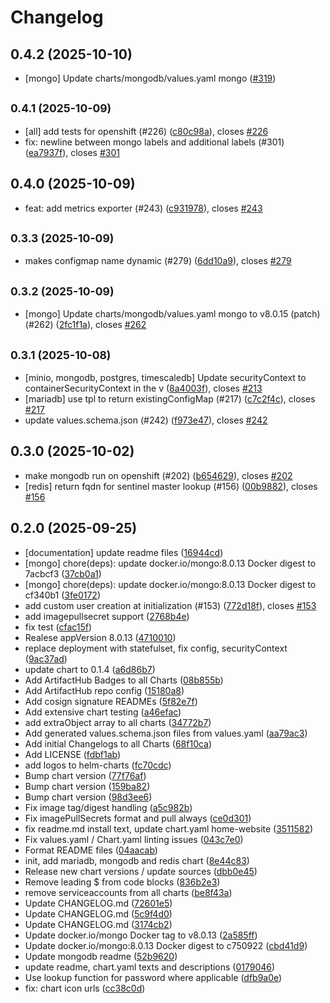 # Changelog

## 0.4.2 (2025-10-10)

* [mongo] Update charts/mongodb/values.yaml mongo ([#319](https://github.com/CloudPirates-io/helm-charts/pull/319))

## <small>0.4.1 (2025-10-09)</small>

* [all] add tests for openshift (#226) ([c80c98a](https://github.com/CloudPirates-io/helm-charts/commit/c80c98a)), closes [#226](https://github.com/CloudPirates-io/helm-charts/issues/226)
* fix: newline between mongo labels and additional labels (#301) ([ea7937f](https://github.com/CloudPirates-io/helm-charts/commit/ea7937f)), closes [#301](https://github.com/CloudPirates-io/helm-charts/issues/301)

## 0.4.0 (2025-10-09)

* feat: add metrics exporter (#243) ([c931978](https://github.com/CloudPirates-io/helm-charts/commit/c931978)), closes [#243](https://github.com/CloudPirates-io/helm-charts/issues/243)

## <small>0.3.3 (2025-10-09)</small>

* makes configmap name dynamic (#279) ([6dd10a9](https://github.com/CloudPirates-io/helm-charts/commit/6dd10a9)), closes [#279](https://github.com/CloudPirates-io/helm-charts/issues/279)

## <small>0.3.2 (2025-10-09)</small>

* [mongo] Update charts/mongodb/values.yaml mongo to v8.0.15 (patch) (#262) ([2fc1f1a](https://github.com/CloudPirates-io/helm-charts/commit/2fc1f1a)), closes [#262](https://github.com/CloudPirates-io/helm-charts/issues/262)

## <small>0.3.1 (2025-10-08)</small>

*  [minio, mongodb, postgres, timescaledb] Update securityContext to containerSecurityContext in the v ([8a4003f](https://github.com/CloudPirates-io/helm-charts/commit/8a4003f)), closes [#213](https://github.com/CloudPirates-io/helm-charts/issues/213)
* [mariadb] use tpl to return existingConfigMap (#217) ([c7c2f4c](https://github.com/CloudPirates-io/helm-charts/commit/c7c2f4c)), closes [#217](https://github.com/CloudPirates-io/helm-charts/issues/217)
* update values.schema.json (#242) ([f973e47](https://github.com/CloudPirates-io/helm-charts/commit/f973e47)), closes [#242](https://github.com/CloudPirates-io/helm-charts/issues/242)

## 0.3.0 (2025-10-02)

* make mongodb run on openshift (#202) ([b654629](https://github.com/CloudPirates-io/helm-charts/commit/b654629)), closes [#202](https://github.com/CloudPirates-io/helm-charts/issues/202)
* [redis] return fqdn for sentinel master lookup (#156) ([00b9882](https://github.com/CloudPirates-io/helm-charts/commit/00b9882)), closes [#156](https://github.com/CloudPirates-io/helm-charts/issues/156)

## 0.2.0 (2025-09-25)

* [documentation] update readme files ([16944cd](https://github.com/CloudPirates-io/helm-charts/commit/16944cd))
* [mongo] chore(deps): update docker.io/mongo:8.0.13 Docker digest to 7acbcf3 ([37cb0a1](https://github.com/CloudPirates-io/helm-charts/commit/37cb0a1))
* [mongo] chore(deps): update docker.io/mongo:8.0.13 Docker digest to cf340b1 ([3fe0172](https://github.com/CloudPirates-io/helm-charts/commit/3fe0172))
* add custom user creation at initialization (#153) ([772d18f](https://github.com/CloudPirates-io/helm-charts/commit/772d18f)), closes [#153](https://github.com/CloudPirates-io/helm-charts/issues/153)
* add imagepullsecret support ([2768b4e](https://github.com/CloudPirates-io/helm-charts/commit/2768b4e))
* fix test ([cfac15f](https://github.com/CloudPirates-io/helm-charts/commit/cfac15f))
* Realese appVersion 8.0.13 ([4710010](https://github.com/CloudPirates-io/helm-charts/commit/4710010))
* replace deployment with statefulset, fix config, securityContext ([9ac37ad](https://github.com/CloudPirates-io/helm-charts/commit/9ac37ad))
* update chart to 0.1.4 ([a6d86b7](https://github.com/CloudPirates-io/helm-charts/commit/a6d86b7))
* Add ArtifactHub Badges to all Charts ([08b855b](https://github.com/CloudPirates-io/helm-charts/commit/08b855b))
* Add ArtifactHub repo config ([15180a8](https://github.com/CloudPirates-io/helm-charts/commit/15180a8))
* Add cosign signature READMEs ([5f82e7f](https://github.com/CloudPirates-io/helm-charts/commit/5f82e7f))
* Add extensive chart testing ([a46efac](https://github.com/CloudPirates-io/helm-charts/commit/a46efac))
* add extraObject array to all charts ([34772b7](https://github.com/CloudPirates-io/helm-charts/commit/34772b7))
* Add generated values.schema.json files from values.yaml ([aa79ac3](https://github.com/CloudPirates-io/helm-charts/commit/aa79ac3))
* Add initial Changelogs to all Charts ([68f10ca](https://github.com/CloudPirates-io/helm-charts/commit/68f10ca))
* Add LICENSE ([fdbf1ab](https://github.com/CloudPirates-io/helm-charts/commit/fdbf1ab))
* add logos to helm-charts ([fc70cdc](https://github.com/CloudPirates-io/helm-charts/commit/fc70cdc))
* Bump chart version ([77f76af](https://github.com/CloudPirates-io/helm-charts/commit/77f76af))
* Bump chart version ([159ba82](https://github.com/CloudPirates-io/helm-charts/commit/159ba82))
* Bump chart version ([98d3ee6](https://github.com/CloudPirates-io/helm-charts/commit/98d3ee6))
* Fix image tag/digest handling ([a5c982b](https://github.com/CloudPirates-io/helm-charts/commit/a5c982b))
* Fix imagePullSecrets format and pull always ([ce0d301](https://github.com/CloudPirates-io/helm-charts/commit/ce0d301))
* fix readme.md install text, update chart.yaml home-website ([3511582](https://github.com/CloudPirates-io/helm-charts/commit/3511582))
* Fix values.yaml / Chart.yaml linting issues ([043c7e0](https://github.com/CloudPirates-io/helm-charts/commit/043c7e0))
* Format README files ([04aacab](https://github.com/CloudPirates-io/helm-charts/commit/04aacab))
* init, add mariadb, mongodb and redis chart ([8e44c83](https://github.com/CloudPirates-io/helm-charts/commit/8e44c83))
* Release new chart versions / update sources ([dbb0e45](https://github.com/CloudPirates-io/helm-charts/commit/dbb0e45))
* Remove leading $ from code blocks ([836b2e3](https://github.com/CloudPirates-io/helm-charts/commit/836b2e3))
* remove serviceaccounts from all charts ([be8f43a](https://github.com/CloudPirates-io/helm-charts/commit/be8f43a))
* Update CHANGELOG.md ([72601e5](https://github.com/CloudPirates-io/helm-charts/commit/72601e5))
* Update CHANGELOG.md ([5c9f4d0](https://github.com/CloudPirates-io/helm-charts/commit/5c9f4d0))
* Update CHANGELOG.md ([3174cb2](https://github.com/CloudPirates-io/helm-charts/commit/3174cb2))
* Update docker.io/mongo Docker tag to v8.0.13 ([2a585ff](https://github.com/CloudPirates-io/helm-charts/commit/2a585ff))
* Update docker.io/mongo:8.0.13 Docker digest to c750922 ([cbd41d9](https://github.com/CloudPirates-io/helm-charts/commit/cbd41d9))
* Update mongodb readme ([52b9620](https://github.com/CloudPirates-io/helm-charts/commit/52b9620))
* update readme, chart.yaml texts and descriptions ([0179046](https://github.com/CloudPirates-io/helm-charts/commit/0179046))
* Use lookup function for password where applicable ([dfb9a0e](https://github.com/CloudPirates-io/helm-charts/commit/dfb9a0e))
* fix: chart icon urls ([cc38c0d](https://github.com/CloudPirates-io/helm-charts/commit/cc38c0d))
